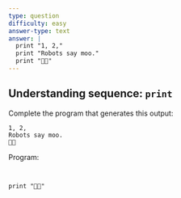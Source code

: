 ```yaml
---
type: question
difficulty: easy
answer-type: text
answer: |
  print "1, 2,"
  print "Robots say moo."
  print "🤖🐄"
---
```


## Understanding sequence: `print`

Complete the program that generates this output:

```
1, 2,
Robots say moo.
🤖🐄
```

Program:

```evy


print "🤖🐄"
```
